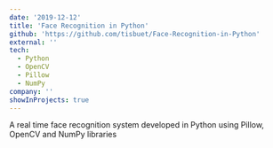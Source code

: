 ```yaml
---
date: '2019-12-12'
title: 'Face Recognition in Python'
github: 'https://github.com/tisbuet/Face-Recognition-in-Python'
external: ''
tech:
  - Python
  - OpenCV
  - Pillow
  - NumPy
company: ''
showInProjects: true
---
```


A real time face recognition system developed in Python using Pillow, OpenCV and NumPy libraries
